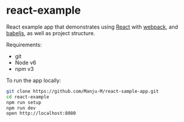 # react-example

React example app that demonstrates using [React] with [webpack], and [babeljs], as well as project structure.

Requirements:
- git
- Node v6
- npm v3

To run the app locally:

```bash
git clone https://github.com/Manju-M/react-sample-app.git
cd react-example
npm run setup
npm run dev
open http://localhost:8080
```

[React]: http://facebook.github.io/react/
[webpack]: http://webpack.github.io/
[babeljs]: https://babeljs.io/
